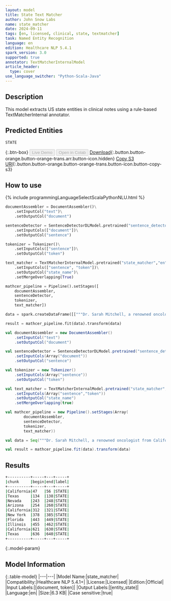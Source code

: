 ```yaml
---
layout: model
title: State Text Matcher
author: John Snow Labs
name: state_matcher
date: 2024-09-11
tags: [en, licensed, clinical, state, textmatcher]
task: Named Entity Recognition
language: en
edition: Healthcare NLP 5.4.1
spark_version: 3.0
supported: true
annotator: TextMatcherInternalModel
article_header:
  type: cover
use_language_switcher: "Python-Scala-Java"
---
```


## Description

This model extracts US state entities in clinical notes using a rule-based TextMatcherInternal annotator.

## Predicted Entities

`STATE`

{:.btn-box}
<button class="button button-orange" disabled>Live Demo</button>
<button class="button button-orange" disabled>Open in Colab</button>
[Download](https://s3.amazonaws.com/auxdata.johnsnowlabs.com/clinical/models/state_matcher_en_5.4.1_3.0_1726051642401.zip){:.button.button-orange.button-orange-trans.arr.button-icon.hidden}
[Copy S3 URI](s3://auxdata.johnsnowlabs.com/clinical/models/state_matcher_en_5.4.1_3.0_1726051642401.zip){:.button.button-orange.button-orange-trans.button-icon.button-copy-s3}

## How to use



<div class="tabs-box" markdown="1">
{% include programmingLanguageSelectScalaPythonNLU.html %}
	
```python
documentAssembler = DocumentAssembler()\
    .setInputCol("text")\
    .setOutputCol("document")

sentenceDetector = SentenceDetectorDLModel.pretrained("sentence_detector_dl_healthcare","en","clinical/models")\
    .setInputCols(["document"])\
    .setOutputCol("sentence")

tokenizer = Tokenizer()\
    .setInputCols(["sentence"])\
    .setOutputCol("token")

text_matcher = TextMatcherInternalModel.pretrained("state_matcher","en","clinical/models") \
    .setInputCols(["sentence", "token"])\
    .setOutputCol("state_name")\
    .setMergeOverlapping(True)

mathcer_pipeline = Pipeline().setStages([
    documentAssembler,
    sentenceDetector,
    tokenizer,
    text_matcher])

data = spark.createDataFrame([["""Dr. Sarah Mitchell, a renowned oncologist from California, treated a patient diagnosed with lung cancer. The patient, originally from Texas, had traveled across several states seeking specialized care. After consulting with various doctors in Nevada and Arizona, the decision was made to transfer the patient to California for advanced treatment options. During a conference in New York, Dr. Mitchell presented the case to her colleagues from Florida and Illinois, discussing the innovative techniques used in the surgery. The patient’s recovery has been closely monitored, with follow-up appointments scheduled in both  California and Texas to ensure continued care and support."""]]).toDF("text")

result = mathcer_pipeline.fit(data).transform(data)
```
```scala
val documentAssembler = new DocumentAssembler()
	.setInputCol("text")
	.setOutputCol("document")

val sentenceDetector = SentenceDetectorDLModel.pretrained("sentence_detector_dl_healthcare","en","clinical/models")
	.setInputCols(Array("document"))
	.setOutputCol("sentence")

val tokenizer = new Tokenizer()
	.setInputCols(Array("sentence"))
	.setOutputCol("token")

val text_matcher = TextMatcherInternalModel.pretrained("state_matcher","en","clinical/models")
	.setInputCols(Array("sentence","token"))
	.setOutputCol("state_name")
	.setMergeOverlapping(true)

val mathcer_pipeline = new Pipeline().setStages(Array(
		documentAssembler,
		sentenceDetector,
		tokenizer,
		text_matcher))

val data = Seq("""Dr. Sarah Mitchell, a renowned oncologist from California, treated a patient diagnosed with lung cancer. The patient, originally from Texas, had traveled across several states seeking specialized care. After consulting with various doctors in Nevada and Arizona, the decision was made to transfer the patient to California for advanced treatment options. During a conference in New York, Dr. Mitchell presented the case to her colleagues from Florida and Illinois, discussing the innovative techniques used in the surgery. The patient’s recovery has been closely monitored, with follow-up appointments scheduled in both  California and Texas to ensure continued care and support.""").toDF("text")

val result = mathcer_pipeline.fit(data).transform(data)
```
</div>

## Results

```bash
+----------+-----+---+-----+
|chunk     |begin|end|label|
+----------+-----+---+-----+
|California|47   |56 |STATE|
|Texas     |134  |138|STATE|
|Nevada    |243  |248|STATE|
|Arizona   |254  |260|STATE|
|California|312  |321|STATE|
|New York  |378  |385|STATE|
|Florida   |443  |449|STATE|
|Illinois  |455  |462|STATE|
|California|621  |630|STATE|
|Texas     |636  |640|STATE|
+----------+-----+---+-----+
```

{:.model-param}
## Model Information

{:.table-model}
|---|---|
|Model Name:|state_matcher|
|Compatibility:|Healthcare NLP 5.4.1+|
|License:|Licensed|
|Edition:|Official|
|Input Labels:|[document, token]|
|Output Labels:|[entity_state]|
|Language:|en|
|Size:|6.3 KB|
|Case sensitive:|true|
